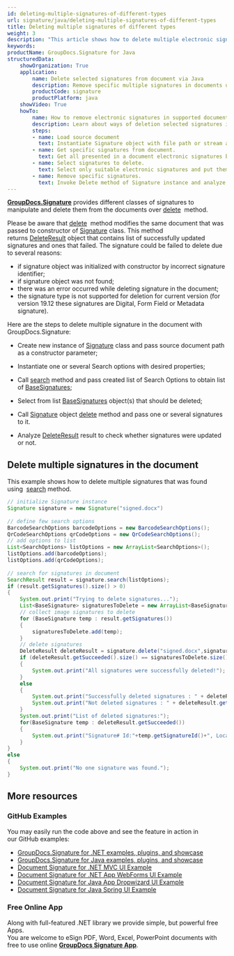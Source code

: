 ```yaml
---
id: deleting-multiple-signatures-of-different-types
url: signature/java/deleting-multiple-signatures-of-different-types
title: Deleting multiple signatures of different types
weight: 3
description: "This article shows how to delete multiple electronic signatures different ways with GroupDocs.Signature API."
keywords: 
productName: GroupDocs.Signature for Java
structuredData:
    showOrganization: True
    application:    
        name: Delete selected signatures from document via Java    
        description: Remove specific multiple signatures in documents using Java language by GroupDocs.Signature for Java APIs
        productCode: signature
        productPlatform: java 
    showVideo: True
    howTo:
        name: How to remove electronic signatures in supported documents with Java 
        description: Learn about ways of deletion selected signatures in document using Java
        steps:
        - name: Load source document
          text: Instantiate Signature object with file path or stream as a constructor parameter will load the document. 
        - name: Get specific signatures from document. 
          text: Get all presented in a document electronic signatures by invoking method Search. Pass to this method only SearchOptions of desirable type.
        - name: Select signatures to delete. 
          text: Select only suitable electronic signatures and put them to new List instance.
        - name: Remove specific signatures. 
          text: Invoke Delete method of Signature instance and analyze DeleteResult object.
---
```

[**GroupDocs.Signature**](https://products.groupdocs.com/signature/java) provides different classes of signatures to manipulate and delete them from the documents over [delete](https://apireference.groupdocs.com/java/signature/com.groupdocs.signature/Signature#delete(java.io.OutputStream,%20com.groupdocs.signature.domain.signatures.BaseSignature))  method.

Please be aware that [delete](https://apireference.groupdocs.com/java/signature/com.groupdocs.signature/Signature#delete(java.io.OutputStream,%20com.groupdocs.signature.domain.signatures.BaseSignature))  method modifies the same document that was passed to constructor of [Signature](https://apireference.groupdocs.com/java/signature/com.groupdocs.signature/Signature) class. This method returns [DeleteResult](https://apireference.groupdocs.com/java/signature/com.groupdocs.signature.domain/DeleteResult) object that contains list of successfully updated signatures and ones that failed. The signature could be failed to delete due to several reasons:

*   if signature object was initialized with constructor by incorrect signature identifier;
*   if signature object was not found;
*   there was an error occurred while deleting signature in the document;
*   the signature type is not supported for deletion for current version (for version 19.12 these signatures are Digital, Form Field or Metadata signature).

Here are the steps to delete multiple signature in the document with GroupDocs.Signature:

*   Create new instance of [Signature](https://apireference.groupdocs.com/java/signature/com.groupdocs.signature/Signature) class and pass source document path as a constructor parameter;
    
*   Instantiate one or several Search options with desired properties;
    
*   Call [search](https://apireference.groupdocs.com/java/signature/com.groupdocs.signature/Signature#search(java.lang.Class,%20com.groupdocs.signature.options.search.SearchOptions)) method and pass created list of Search Options to obtain list of [BaseSignatures](https://apireference.groupdocs.com/java/signature/com.groupdocs.signature.domain.signatures/BaseSignature);  
    
*   Select from list [BaseSignatures](https://apireference.groupdocs.com/java/signature/com.groupdocs.signature.domain.signatures/BaseSignature) object(s) that should be deleted;  
    
*   Call [Signature](https://apireference.groupdocs.com/java/signature/com.groupdocs.signature/Signature) object [delete](https://apireference.groupdocs.com/java/signature/com.groupdocs.signature/Signature#delete(java.io.OutputStream,%20com.groupdocs.signature.domain.signatures.BaseSignature)) method and pass one or several signatures to it.
    
*   Analyze [DeleteResult](https://apireference.groupdocs.com/java/signature/com.groupdocs.signature.domain/DeleteResult) result to check whether signatures were updated or not.

## Delete multiple signatures in the document

This example shows how to delete multiple signatures that was found using  [search](https://apireference.groupdocs.com/java/signature/com.groupdocs.signature/Signature#search(java.lang.Class,%20com.groupdocs.signature.options.search.SearchOptions)) method.

```java
// initialize Signature instance
Signature signature = new Signature("signed.docx")
 
// define few search options
BarcodeSearchOptions barcodeOptions = new BarcodeSearchOptions();
QrCodeSearchOptions qrCodeOptions = new QrCodeSearchOptions();
// add options to list
List<SearchOptions> listOptions = new ArrayList<SearchOptions>();
listOptions.add(barcodeOptions);
listOptions.add(qrCodeOptions);
 
// search for signatures in document
SearchResult result = signature.search(listOptions);
if (result.getSignatures().size() > 0)
{
    System.out.print("Trying to delete signatures...");
    List<BaseSignature> signaturesToDelete = new ArrayList<BaseSignature>();
    // collect image signatures to delete
    for (BaseSignature temp : result.getSignatures())
    {
        signaturesToDelete.add(temp);
    }
    // delete signatures
    DeleteResult deleteResult = signature.delete("signed.docx",signaturesToDelete);
    if (deleteResult.getSucceeded().size() == signaturesToDelete.size())
    {
        System.out.print("All signatures were successfully deleted!");
    }
    else
    {
        System.out.print("Successfully deleted signatures : " + deleteResult.getSucceeded().size());
        System.out.print("Not deleted signatures : " + deleteResult.getFailed().size());
    }
    System.out.print("List of deleted signatures:");
    for(BaseSignature temp : deleteResult.getSucceeded())
    {
        System.out.print("Signature# Id:"+temp.getSignatureId()+", Location: "+temp.getLeft()+"x"+temp.getTop()+". Size: "+temp.getWidth()+"x"+temp.getHeight());
    }
}
else
{
    System.out.print("No one signature was found.");
}
```

## More resources

### GitHub Examples 

You may easily run the code above and see the feature in action in our GitHub examples:

*   [GroupDocs.Signature for .NET examples, plugins, and showcase](https://github.com/groupdocs-signature/GroupDocs.Signature-for-.NET)    
*   [GroupDocs.Signature for Java examples, plugins, and showcase](https://github.com/groupdocs-signature/GroupDocs.Signature-for-Java)    
*   [Document Signature for .NET MVC UI Example](https://github.com/groupdocs-signature/GroupDocs.Signature-for-.NET-MVC)    
*   [Document Signature for .NET App WebForms UI Example](https://github.com/groupdocs-signature/GroupDocs.Signature-for-.NET-WebForms)    
*   [Document Signature for Java App Dropwizard UI Example](https://github.com/groupdocs-signature/GroupDocs.Signature-for-Java-Dropwizard)   
*   [Document Signature for Java Spring UI Example](https://github.com/groupdocs-signature/GroupDocs.Signature-for-Java-Spring)
    

### Free Online App 

Along with full-featured .NET library we provide simple, but powerful free Apps.  
You are welcome to eSign PDF, Word, Excel, PowerPoint documents with free to use online **[GroupDocs Signature App](https://products.groupdocs.app/signature)**.
